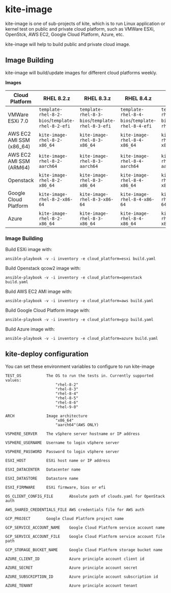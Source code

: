 # kite-image

kite-image is one of sub-projects of kite, which is to run Linux application or kernel test on public and private cloud platform, such as VMWare ESXi, OpenStck, AWS EC2, Google Cloud Platform, Azure, etc.

kite-image will help to build public and private cloud image.

## Image Building

kite-image will build/update images for different cloud platforms weekly.

**Images**

| Cloud Platform | RHEL 8.2.z | RHEL 8.3.z | RHEL 8.4.z | RHEL 8.5.z | RHEL 8.y | RHEL 9.y |
| ---- | ---- | ---- | ---- | ---- | ---- | ---- |
| VMWare ESXi 7.0 | `template-rhel-8-2-bios`/`template-rhel-8-2-efi` | `template-rhel-8-3-bios`/`template-rhel-8-3-efi` | `template-rhel-8-4-bios`/`template-rhel-8-4-efi` | `template-rhel-8-5-bios`/`template-rhel-8-5-efi` | `template-rhel-8-6-bios`/`template-rhel-8-6-efi` | `template-rhel-9-0-bios`/`template-rhel-9-0-efi` |
| AWS EC2 AMI SSM (x86_64) | `kite-image-rhel-8-2-x86_64` | `kite-image-rhel-8-3-x86_64` | `kite-image-rhel-8-4-x86_64` | `kite-image-rhel-8-5-x86_64` | `kite-image-rhel-8-6-x86_64` | `kite-image-rhel-9-0-x86_64` |
| AWS EC2 AMI SSM (ARM64) | `kite-image-rhel-8-2-aarch64` | `kite-image-rhel-8-3-aarch64` | `kite-image-rhel-8-4-aarch64` | `kite-image-rhel-8-5-aarch64` | `kite-image-rhel-8-6-aarch64` | `kite-image-rhel-9-0-aarch64` |
| Openstack | `kite-image-rhel-8-2-x86_64` | `kite-image-rhel-8-3-x86_64` | `kite-image-rhel-8-4-x86_64` | `kite-image-rhel-8-5-x86_64` | `kite-image-rhel-8-6-x86_64` | `kite-image-rhel-9-0-x86_64` |
| Google Cloud Platform | `kite-image-rhel-8-2-x86-64` | `kite-image-rhel-8-3-x86-64` | `kite-image-rhel-8-4-x86-64` | `kite-image-rhel-8-5-x86-64` | `kite-image-rhel-8-6-x86-64` | `kite-image-rhel-9-0-x86-64` |
| Azure | `kite-image-rhel-8-2-x86_64` | `kite-image-rhel-8-3-x86_64` | `kite-image-rhel-8-4-x86_64` | `kite-image-rhel-8-5-x86_64` | `kite-image-rhel-8-6-x86_64` | `kite-image-rhel-9-0-x86_64` |


### Image Building

Build ESXi image with:

    ansible-playbook -v -i inventory -e cloud_platform=esxi build.yaml

Build Openstack qcow2 image with:

    ansible-playbook -v -i inventory -e cloud_platform=openstack build.yaml

Build AWS EC2 AMI image with:

    ansible-playbook -v -i inventory -e cloud_platform=aws build.yaml

Build Google Cloud Platform image with:

    ansible-playbook -v -i inventory -e cloud_platform=gcp build.yaml

Build Azure image with:

    ansible-playbook -v -i inventory -e cloud_platform=azure build.yaml

## kite-deploy configuration

You can set these environment variables to configure to run kite-image

    TEST_OS           The OS to run the tests in. Currently supported values:
                          "rhel-8-2"
                          "rhel-8-3"
                          "rhel-8-4"
                          "rhel-8-5"
                          "rhel-8-6"
                          "rhel-9-0"

    ARCH              Image architecture
                          "x86_64"
                          "aarch64"(AWS ONLY)

    VSPHERE_SERVER    The vSphere server hostname or IP address

    VSPHERE_USERNAME  Username to login vSphere server

    VSPHERE_PASSWORD  Password to login vSphere server

    ESXI_HOST         ESXi host name or IP address

    ESXI_DATACENTER   Datacenter name

    ESXI_DATASTORE    Datastore name

    ESXI_FIRMWARE     ESXi firmware, bios or efi

    OS_CLIENT_CONFIG_FILE       Absolute path of clouds.yaml for OpenStack auth

    AWS_SHARED_CREDENTIALS_FILE AWS credentials file for AWS auth

    GCP_PROJECT       Google Cloud Platform project name

    GCP_SERVICE_ACCOUNT_NAME    Google Cloud Platform service account name

    GCP_SERVICE_ACCOUNT_FILE    Google Cloud Platform service account file path

    GCP_STORAGE_BUCKET_NAME     Google Cloud Platform storage bucket name

    AZURE_CLIENT_ID             Azure principle account client id

    AZURE_SECRET                Azure principle account secret

    AZURE_SUBSCRIPTION_ID       Azure principle account subscription id

    AZURE_TENANT                Azure principle account tenant
